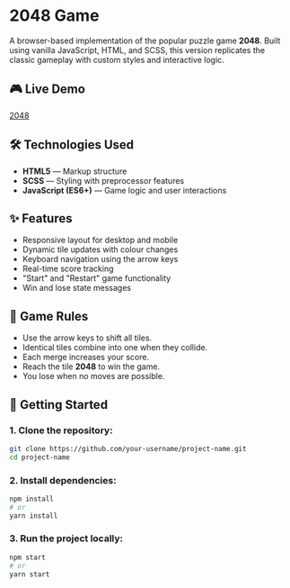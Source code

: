 # 2048 Game

A browser-based implementation of the popular puzzle game **2048**. Built using vanilla JavaScript, HTML, and SCSS, this version replicates the classic gameplay with custom styles and interactive logic.

## 🎮 Live Demo
[2048](https://ykrapivka.github.io/2048-Game/#/)

## 🛠 Technologies Used
- **HTML5** — Markup structure
- **SCSS** — Styling with preprocessor features
- **JavaScript (ES6+)** — Game logic and user interactions

## ✨ Features
- Responsive layout for desktop and mobile
- Dynamic tile updates with colour changes
- Keyboard navigation using the  arrow keys
- Real-time score tracking
- "Start" and "Restart" game functionality
- Win and lose state messages

## 🧩 Game Rules
- Use the arrow keys to shift all tiles.
- Identical tiles combine into one when they collide.
- Each merge increases your score.
- Reach the tile **2048** to win the game.
- You lose when no moves are possible.

## 🚀 Getting Started 

### 1. Clone the repository:

```bash
git clone https://github.com/your-username/project-name.git
cd project-name
```

### 2. Install dependencies:

```bash
npm install
# or
yarn install
```

### 3. Run the project locally:

```bash
npm start
# or
yarn start
```
